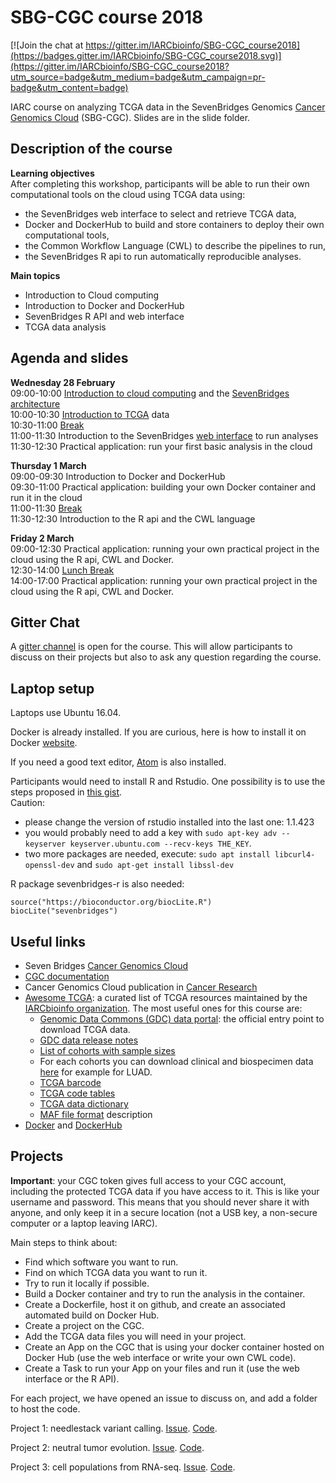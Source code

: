 # SBG-CGC course 2018

[![Join the chat at https://gitter.im/IARCbioinfo/SBG-CGC_course2018](https://badges.gitter.im/IARCbioinfo/SBG-CGC_course2018.svg)](https://gitter.im/IARCbioinfo/SBG-CGC_course2018?utm_source=badge&utm_medium=badge&utm_campaign=pr-badge&utm_content=badge)

IARC course on analyzing TCGA data in the SevenBridges Genomics [Cancer Genomics Cloud](http://www.cancergenomicscloud.org) (SBG-CGC). Slides are in the slide folder.

## Description of the course

__Learning objectives__  
After completing this workshop, participants will be able to run their own computational tools on the cloud using TCGA data using:
* the SevenBridges web interface to select and retrieve TCGA data,
* Docker and DockerHub to build and store containers to deploy their own
computational tools,
* the Common Workflow Language (CWL) to describe the pipelines to run,
* the SevenBridges R api to run automatically reproducible analyses.  

__Main topics__
* Introduction to Cloud computing
* Introduction to Docker and DockerHub
* SevenBridges R API and web interface
* TCGA data analysis

## Agenda and slides

__Wednesday 28 February__  
09:00-10:00 [Introduction to cloud computing](slides/01-introduction) and the [SevenBridges architecture](slides/02-architecture.pdf)  
10:00-10:30 [Introduction to TCGA](slides/03-TCGA.pdf) data  
10:30-11:00 [Break](https://pbs.twimg.com/profile_images/490955281744920576/bSgZgrf5_400x400.jpeg)  
11:00-11:30 Introduction to the SevenBridges [web interface](slides/04-web_interface.pdf) to run analyses  
11:30-12:30 Practical application: run your first basic analysis in the cloud  

__Thursday 1 March__  
09:00-09:30 Introduction to Docker and DockerHub  
09:30-11:00 Practical application: building your own Docker container and run it in the cloud  
11:00-11:30 [Break](https://pbs.twimg.com/profile_images/490955281744920576/bSgZgrf5_400x400.jpeg)  
11:30-12:30 Introduction to the R api and the CWL language  

__Friday 2 March__  
09:00-12:30 Practical application: running your own practical project in the cloud using the R api, CWL and Docker.  
12:30-14:00 [Lunch Break](http://www.kisaanseva.com/images/logo.png)  
14:00-17:00 Practical application: running your own practical project in the cloud using the R api, CWL and Docker.  

## Gitter Chat

A [gitter channel](https://gitter.im/IARCbioinfo/SBG-CGC_course2018) is open for the course. This will allow participants to discuss on their projects but also to ask any question regarding the course.

## Laptop setup

Laptops use Ubuntu 16.04.

Docker is already installed. If you are curious, here is how to install it on Docker [website](https://docs.docker.com/install/linux/docker-ce/ubuntu/).

If you need a good text editor, [Atom](https://atom.io) is also installed.

Participants would need to install R and Rstudio. One possibility is to use the steps proposed in [this gist](https://gist.github.com/mGalarnyk/41c887e921e712baf86fecc507b3afc7).  
Caution:  
  * please change the version of rstudio installed into the last one: 1.1.423
  * you would probably need to add a key with `sudo apt-key adv --keyserver keyserver.ubuntu.com --recv-keys THE_KEY`.  
  * two more packages are needed, execute: `sudo apt install libcurl4-openssl-dev` and `sudo apt-get install libssl-dev`

R package sevenbridges-r is also needed:
```
source("https://bioconductor.org/biocLite.R")
biocLite("sevenbridges")
```

## Useful links
- Seven Bridges [Cancer Genomics Cloud](http://www.cancergenomicscloud.org)
- [CGC documentation](https://docs.cancergenomicscloud.org/docs)
- Cancer Genomics Cloud publication in [Cancer Research ](http://cancerres.aacrjournals.org/content/77/21/e3.long)
- [Awesome TCGA](https://github.com/IARCbioinfo/awesome-TCGA): a curated list of TCGA resources maintained by the [IARCbioinfo organization](https://github.com/IARCbioinfo). The most useful ones for this course are:
    - [Genomic Data Commons (GDC) data portal](https://portal.gdc.cancer.gov): the official entry point to download TCGA data.
    - [GDC data release notes](https://docs.gdc.cancer.gov/Data/Release_Notes/Data_Release_Notes/)
    - [List of cohorts with sample sizes](https://portal.gdc.cancer.gov/projects?filters=~%28op~%27and~content~%28~%28op~%27in~content~%28field~%27projects.program.name~value~%28~%27TCGA%29%29%29%29%29)
    - For each cohorts you can download clinical and biospecimen data [here](https://portal.gdc.cancer.gov/projects/TCGA-LUAD) for example for LUAD.
    - [TCGA barcode](https://wiki.nci.nih.gov/display/TCGA/TCGA+barcode)
    - [TCGA code tables](https://gdc.cancer.gov/resources-tcga-users/tcga-code-tables)
    - [TCGA data dictionary](https://docs.gdc.cancer.gov/Data_Dictionary/viewer/#?_top=1)
    - [MAF file format](https://docs.gdc.cancer.gov/Data/File_Formats/MAF_Format/) description
- [Docker](https://www.docker.com) and [DockerHub](https://hub.docker.com)

## Projects

__Important__: your CGC token gives full access to your CGC account, including the protected TCGA data if you have access to it. This is like your username and password. This means that you should never share it with anyone, and only keep it in a secure location (not a USB key, a non-secure computer or a laptop leaving IARC).

Main steps to think about:
- Find which software you want to run.
- Find on which TCGA data you want to run it.
- Try to run it locally if possible.
- Build a Docker container and try to run the analysis in the container.
- Create a Dockerfile, host it on github, and create an associated automated build on Docker Hub.
- Create a project on the CGC.
- Add the TCGA data files you will need in your project.
- Create an App on the CGC that is using your docker container hosted on Docker Hub (use the web interface or write your own CWL code).
- Create a Task to run your App on your files and run it (use the web interface or the R API).

For each project, we have opened an issue to discuss on, and add a folder to host the code.  

Project 1: needlestack variant calling. [Issue](https://github.com/IARCbioinfo/SBG-CGC_course2018/issues/1). [Code]().

Project 2: neutral tumor evolution. [Issue](https://github.com/IARCbioinfo/SBG-CGC_course2018/issues/2). [Code]().

Project 3: cell populations from RNA-seq. [Issue](https://github.com/IARCbioinfo/SBG-CGC_course2018/issues/3). [Code]().
